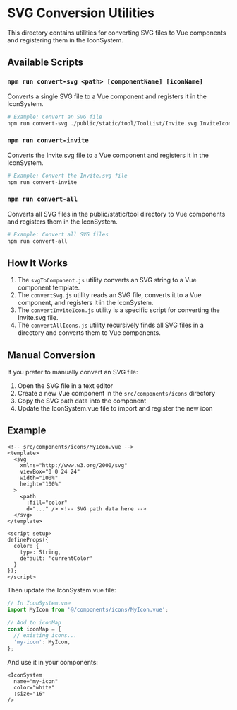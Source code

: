 # SVG Conversion Utilities

This directory contains utilities for converting SVG files to Vue components and registering them in the IconSystem.

## Available Scripts

### `npm run convert-svg <path> [componentName] [iconName]`

Converts a single SVG file to a Vue component and registers it in the IconSystem.

```bash
# Example: Convert an SVG file
npm run convert-svg ./public/static/tool/ToolList/Invite.svg InviteIcon invite
```

### `npm run convert-invite`

Converts the Invite.svg file to a Vue component and registers it in the IconSystem.

```bash
# Example: Convert the Invite.svg file
npm run convert-invite
```

### `npm run convert-all`

Converts all SVG files in the public/static/tool directory to Vue components and registers them in the IconSystem.

```bash
# Example: Convert all SVG files
npm run convert-all
```

## How It Works

1. The `svgToComponent.js` utility converts an SVG string to a Vue component template.
2. The `convertSvg.js` utility reads an SVG file, converts it to a Vue component, and registers it in the IconSystem.
3. The `convertInviteIcon.js` utility is a specific script for converting the Invite.svg file.
4. The `convertAllIcons.js` utility recursively finds all SVG files in a directory and converts them to Vue components.

## Manual Conversion

If you prefer to manually convert an SVG file:

1. Open the SVG file in a text editor
2. Create a new Vue component in the `src/components/icons` directory
3. Copy the SVG path data into the component
4. Update the IconSystem.vue file to import and register the new icon

## Example

```vue
<!-- src/components/icons/MyIcon.vue -->
<template>
  <svg 
    xmlns="http://www.w3.org/2000/svg" 
    viewBox="0 0 24 24"
    width="100%"
    height="100%"
  >
    <path 
      :fill="color" 
      d="..." /> <!-- SVG path data here -->
  </svg>
</template>

<script setup>
defineProps({
  color: {
    type: String,
    default: 'currentColor'
  }
});
</script>
```

Then update the IconSystem.vue file:

```js
// In IconSystem.vue
import MyIcon from '@/components/icons/MyIcon.vue';

// Add to iconMap
const iconMap = {
  // existing icons...
  'my-icon': MyIcon,
};
```

And use it in your components:

```vue
<IconSystem 
  name="my-icon" 
  color="white" 
  :size="16"
/>
``` 